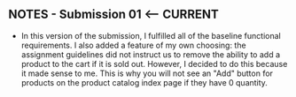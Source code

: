 ## NOTES  - Submission 01 <-- CURRENT

- In this version of the submission, I fulfilled all of the baseline functional requirements. I also added a feature of my own choosing: the assignment guidelines did not instruct us to remove the ability to add a product to the cart if it is sold out. However, I decided to do this because it made sense to me. This is why you will not see an "Add" button for products on the product catalog index page if they have 0 quantity.